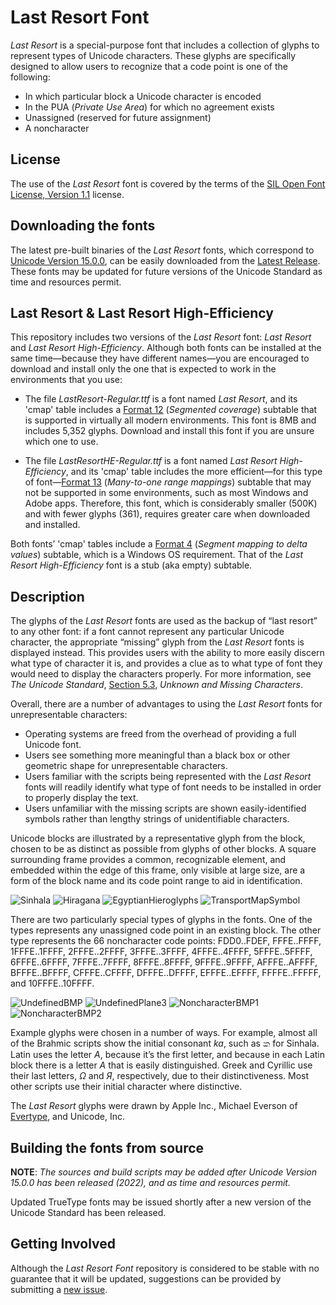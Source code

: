 # Last Resort Font

*Last Resort* is a special-purpose font that includes a collection of glyphs to represent types of Unicode characters. These glyphs are specifically designed to allow users to recognize that a code point is one of the following:

* In which particular block a Unicode character is encoded
* In the PUA (*Private Use Area*) for which no agreement exists
* Unassigned (reserved for future assignment)
* A noncharacter

## License

The use of the *Last Resort* font is covered by the terms of the [SIL Open Font License, Version 1.1](https://scripts.sil.org/OFL) license. 

## Downloading the fonts

The latest pre-built binaries of the *Last Resort* fonts, which correspond to [Unicode Version 15.0.0](https://www.unicode.org/versions/Unicode15.0.0/), can be easily downloaded from the [Latest Release](https://github.com/unicode-org/last-resort-font/releases/latest/). These fonts may be updated for future versions of the Unicode Standard as time and resources permit.

## Last Resort &amp; Last Resort High-Efficiency

This repository includes two versions of the *Last Resort* font: *Last Resort* and *Last Resort High-Efficiency*. Although both fonts can be installed at the same time—because they have different names—you are encouraged to download and install only the one that is expected to work in the environments that you use:

* The file *LastResort-Regular.ttf* is a font named *Last Resort*, and its 'cmap' table includes a [Format 12](https://docs.microsoft.com/en-us/typography/opentype/spec/cmap#format-12-segmented-coverage) (*Segmented coverage*) subtable that is supported in virtually all modern environments. This font is 8MB and includes 5,352 glyphs. Download and install this font if you are unsure which one to use.

* The file *LastResortHE-Regular.ttf* is a font named *Last Resort High-Efficiency*, and its 'cmap' table includes the more efficient—for this type of font—[Format 13](https://docs.microsoft.com/en-us/typography/opentype/spec/cmap#format-13-many-to-one-range-mappings) (*Many-to-one range mappings*) subtable that may not be supported in some environments, such as most Windows and Adobe apps. Therefore, this font, which is considerably smaller (500K) and with fewer glyphs (361), requires greater care when downloaded and installed.

Both fonts’ 'cmap' tables include a [Format 4](https://docs.microsoft.com/en-us/typography/opentype/spec/cmap#format-4-segment-mapping-to-delta-values) (*Segment mapping to delta values*) subtable, which is a Windows OS requirement. That of the *Last Resort High-Efficiency* font is a stub (aka empty) subtable.

## Description

The glyphs of the *Last Resort* fonts are used as the backup of “last resort” to any other font: if a font cannot represent any particular Unicode character, the appropriate “missing” glyph from the *Last Resort* fonts is displayed instead. This provides users with the ability to more easily discern what type of character it is, and provides a clue as to what type of font they would need to display the characters properly. For more information, see *The Unicode Standard*, [Section 5.3](https://www.unicode.org/versions/Unicode15.0.0/ch05.pdf), *Unknown and Missing Characters*.

Overall, there are a number of advantages to using the *Last Resort* fonts for unrepresentable characters:

* Operating systems are freed from the overhead of providing a full Unicode font.
* Users see something more meaningful than a black box or other geometric shape for unrepresentable characters.
* Users familiar with the scripts being represented with the *Last Resort* fonts will readily identify what type of font needs to be installed in order to properly display the text.
* Users unfamiliar with the missing scripts are shown easily-identified symbols rather than lengthy strings of unidentifiable characters.

Unicode blocks are illustrated by a representative glyph from the block, chosen to be as distinct as possible from glyphs of other blocks. A square surrounding frame provides a common, recognizable element, and embedded within the edge of this frame, only visible at large size, are a form of the block name and its code point range to aid in identification.

![Sinhala](./images/LRSinhala.gif)&nbsp;![Hiragana](./images/LRHiragana.gif)&nbsp;![EgyptianHieroglyphs](./images/LREgyptianHieroglyphs.gif)&nbsp;![TransportMapSymbol](./images/LRTransportMapSymbols.gif)

There are two particularly special types of glyphs in the fonts. One of the types represents any unassigned code point in an existing block. The other type represents the 66 noncharacter code points: FDD0..FDEF, FFFE..FFFF, 1FFFE..1FFFF, 2FFFE..2FFFF, 3FFFE..3FFFF, 4FFFE..4FFFF, 5FFFE..5FFFF, 6FFFE..6FFFF, 7FFFE..7FFFF, 8FFFE..8FFFF, 9FFFE..9FFFF, AFFFE..AFFFF, BFFFE..BFFFF, CFFFE..CFFFF, DFFFE..DFFFF, EFFFE..EFFFF, FFFFE..FFFFF, and 10FFFE..10FFFF.

![UndefinedBMP](./images/LRUndefinedBMP.gif)&nbsp;![UndefinedPlane3](./images/LRUndefinedPlane3.gif)&nbsp;![NoncharacterBMP1](./images/LRNoncharacterBMP1.gif)&nbsp;![NoncharacterBMP2](./images/LRNoncharacterBMP2.gif)

Example glyphs were chosen in a number of ways. For example, almost all of the Brahmic scripts show the initial consonant *ka*, such as ක for Sinhala. Latin uses the letter *A*, because it’s the first letter, and because in each Latin block there is a letter *A* that is easily distinguished. Greek and Cyrillic use their last letters, *Ω* and *Я*, respectively, due to their distinctiveness. Most other scripts use their initial character where distinctive.

The *Last Resort* glyphs were drawn by Apple Inc., Michael Everson of [Evertype](https://www.evertype.com/), and Unicode, Inc.

## Building the fonts from source

**NOTE**: *The sources and build scripts may be added after Unicode Version 15.0.0 has been released (2022), and as time and resources permit.*

Updated TrueType fonts may be issued shortly after a new version of the Unicode Standard has been released.

## Getting Involved

Although the *Last Resort Font* repository is considered to be stable with no guarantee that it will be updated, suggestions can be provided by submitting a [new issue](https://github.com/unicode-org/last-resort-font/issues/new).
